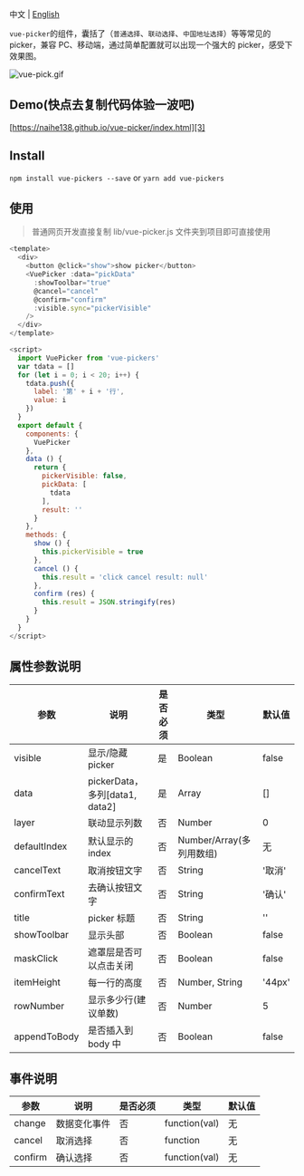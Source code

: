 中文 | [English](https://github.com/naihe138/vue-picker/blob/master/README-en.md)

`vue-picker`的组件，囊括了（`普通选择`、`联动选择`、`中国地址选择`）等等常见的 picker，兼容 PC、移动端，通过简单配置就可以出现一个强大的 picker，感受下效果图。

![vue-pick.gif][1]

## Demo(快点去复制代码体验一波吧)

[https://naihe138.github.io/vue-picker/index.html][3]

## Install

`npm install vue-pickers --save` or `yarn add vue-pickers`

## 使用

> 普通网页开发直接复制 lib/vue-picker.js 文件夹到项目即可直接使用

```javascript
<template>
  <div>
    <button @click="show">show picker</button>
    <VuePicker :data="pickData"
      :showToolbar="true"
      @cancel="cancel"
      @confirm="confirm"
      :visible.sync="pickerVisible"
    />
  </div>
</template>

<script>
  import VuePicker from 'vue-pickers'
  var tdata = []
  for (let i = 0; i < 20; i++) {
    tdata.push({
      label: '第' + i + '行',
      value: i
    })
  }
  export default {
    components: {
      VuePicker
    },
    data () {
      return {
        pickerVisible: false,
        pickData: [
          tdata
        ],
        result: ''
      }
    },
    methods: {
      show () {
        this.pickerVisible = true
      },
      cancel () {
        this.result = 'click cancel result: null'
      },
      confirm (res) {
        this.result = JSON.stringify(res)
      }
    }
  }
</script>
```

## 属性参数说明

| 参数         | 说明                           | 是否必须 | 类型                     | 默认值 |
| ------------ | ------------------------------ | -------- | ------------------------ | ------ |
| visible      | 显示/隐藏 picker               | 是       | Boolean                  | false  |
| data         | pickerData，多列[data1, data2] | 是       | Array                    | []     |
| layer        | 联动显示列数                   | 否       | Number                   | 0      |
| defaultIndex | 默认显示的 index               | 否       | Number/Array(多列用数组) | 无     |
| cancelText   | 取消按钮文字                   | 否       | String                   | '取消' |
| confirmText  | 去确认按钮文字                 | 否       | String                   | '确认' |
| title        | picker 标题                    | 否       | String                   | ''     |
| showToolbar  | 显示头部                       | 否       | Boolean                  | false  |
| maskClick    | 遮罩层是否可以点击关闭         | 否       | Boolean                  | false  |
| itemHeight   | 每一行的高度                   | 否       | Number, String           | '44px' |
| rowNumber    | 显示多少行(建议单数)           | 否       | Number                   | 5      |
| appendToBody | 是否插入到 body 中             | 否       | Boolean                  | false  |

## 事件说明

| 参数    | 说明         | 是否必须 | 类型          | 默认值 |
| ------- | ------------ | -------- | ------------- | ------ |
| change  | 数据变化事件 | 否       | function(val) | 无     |
| cancel  | 取消选择     | 否       | function      | 无     |
| confirm | 确认选择     | 否       | function(val) | 无     |

[1]: http://ypimg.naice.me/vue-picker.gif
[3]: https://naihe138.github.io/vue-picker/index.html
